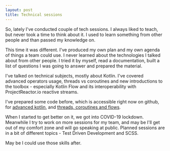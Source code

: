 ```yaml
---
layout: post
title: Technical sessions
---
```


So, lately I've conducted couple of tech sessions. I always liked to teach, but never took a time to think about it. I used to learn something from other people and than passed my knowledge on.

This time it was different. I've produced my own plan and my own agenda of things a team could use. I never learned about the technologies I talked about from other people. I tried it by myself, read a documentation, built a list of questions I was going to answer and prepared the material.

I've talked on technical subjects, mostly about Kotlin. I've covered advanced operators usage, threads vs coroutines and new introductions to the toolbox - especially Kotlin Flow and its interoperability with ProjectReactor.io reactive streams.

I've prepared some code before, which is accessible right now on github, for [advanced kotlin](https://github.com/sheix/kotlin-advanced-examples), and [threads, coroutines and flows](https://github.com/sheix/kotlin-flows-demo). 

When I started to get better on it, we got into COVID-19 lockdown. Meanwhile I try to work on more sessions for my team, and may be I'll get out of my comfort zone and will go speaking at public. Planned sessions are in a bit of different topics - Test Driven Development and SCSS.

May be I could use those skills after.